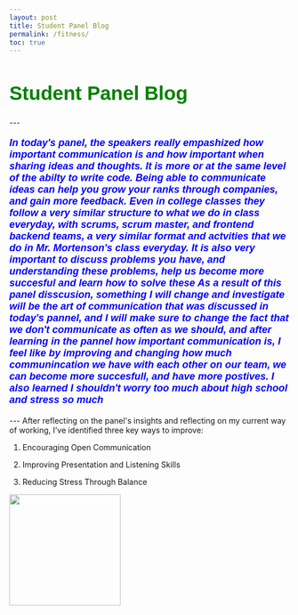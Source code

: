 ```yaml
---
layout: post
title: Student Panel Blog
permalink: /fitness/
toc: true
---
```


<html>
<body>
<h1 style="font-size:300%; color: Green; font: bold 35px Arial, sans-serif;">
Student Panel Blog </h1>
---
<p style="font-size:100%; color: Blue; font: italic bold 18px Arial, sans-serif;"> In today's panel, the speakers really empashized how important communication is and how important when sharing ideas and thoughts. It is more or at the same level of the abilty to write code. Being able to communicate ideas can help you grow your ranks through companies, and gain more feedback. Even in college classes they follow a very similar structure to what we do in class everyday, with scrums, scrum master, and frontend backend teams, a very similar format and actvities that we do in Mr. Mortenson's class everyday. It is also very important to discuss problems you have, and understanding these problems, help us become more succesful and learn how to solve these  As a result of this panel disscusion, something I will change and investigate will be the art of communication that was discussed in today's pannel, and I will make sure to change the fact that we don't communicate as often as we should, and after learning in the pannel how important communication is, I feel like by improving and changing how much communincation we have with each other on our team, we can become more succesfull, and have more postives.  I also learned I shouldn't worry too much about high school and stress so much </p>
--- 
  After reflecting on the panel's insights and reflecting on my current way of working, I’ve identified three key ways to improve:

1. Encouraging Open Communication

2. Improving Presentation and Listening Skills

3. Reducing Stress Through Balance

<td><img src="{{site.baseurl}}/images/st.png" height="200" title="Home" alt=""></td>



</body>
</html>

  

